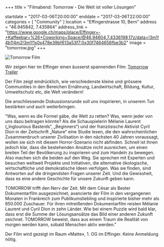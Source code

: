 +++
title = "Filmabend: Tomorrow - Die Welt ist voller Lösungen"

startdate = "2017-03-06T20:00:00"
enddate = "2017-03-06T22:00:00"
categories = [ "Community" ]
location = "Effingerstrasse 10, Bern"
address = "46.945842, 7.435864"
address_link = "https://www.google.ch/maps/place/Effinger+-+Kaffeebar+%26+Coworking+Space/@46.94604,7.4336198,17z/data=!3m1!4b1!4m2!3m1!1s0x478e39bf613a53f7:0x30f7464656fbe3b2"
image = "tomorrow.jpg"
+++

![Tomorrow Film](tomorrow.jpg)

Wir zeigen hier im Effinger einen äusserst spannenden Film: [Tomorrow Trailer](https://www.youtube.com/watch?v=lJy_tAm9IJQ)

Der Film zeigt eindrücklich, wie verschiedenste kleine und grössere Communities in den Bereichen Ernährung, Landwirtschaft, Bildung, Kultur, Umweltschutz etc, die Welt verändern!

Die anschliessende Diskussionsrunde soll uns inspirieren, in unserem Tun bestärken und auch weiterbringen.

"Was, wenn es die Formel gäbe, die Welt zu retten? Was, wenn jeder von uns dazu beitragen könnte? Als die Schauspielerin Mélanie Laurent („Inglourious Basterds“, „Beginners“) und der französische Aktivist Cyril Dion in der Zeitschrift „Nature“ eine Studie lesen, die den wahrscheinlichen Zusammenbruch unserer Zivilisation in den nächsten 40 Jahren voraussagt, wollen sie sich mit diesem Horror-Szenario nicht abfinden. Schnell ist ihnen jedoch klar, dass die bestehenden Ansätze nicht ausreichen, um einen breiten Teil der Bevölkerung zu inspirieren und zum Handeln zu bewegen. Also machen sich die beiden auf den Weg. Sie sprechen mit Experten und besuchen weltweit Projekte und Initiativen, die alternative ökologische, wirtschaftliche und demokratische Ideen verfolgen. Was sie finden, sind Antworten auf die dringendsten Fragen unserer Zeit. Und die Gewissheit, dass es eine andere Geschichte für unsere Zukunft geben kann.

TOMORROW trifft den Nerv der Zeit. Mit dem César als Bester Dokumentarfilm ausgezeichnet, avancierte der Film in den vergangenen Monaten in Frankreich zum Publikumsliebling und inspirierte bisher mehr als 850.000 Zuschauer. Für ihren mitreißenden Dokumentarfilm reisten Mélanie Laurent und Cyril Dion in zehn Länder. Wie bei einem Puzzle wird bald klar, dass erst die Summe der Lösungsansätze das Bild einer anderen Zukunft zeichnet. TOMORROW beweist, dass aus einem Traum die Realität von morgen werden kann, sobald Menschen aktiv werden."

Der Film wird gezeigt im Raum «Matte», 1. OG im Effinger. Keine Anmeldung nötig.
